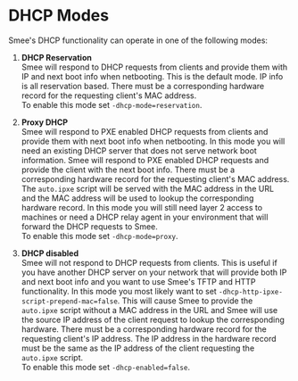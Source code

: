 # DHCP Modes

Smee's DHCP functionality can operate in one of the following modes:

1. **DHCP Reservation**  
   Smee will respond to DHCP requests from clients and provide them with IP and next boot info when netbooting. This is the default mode. IP info is all reservation based. There must be a corresponding hardware record for the requesting client's MAC address.  
   To enable this mode set `-dhcp-mode=reservation`.

1. **Proxy DHCP**  
   Smee will respond to PXE enabled DHCP requests from clients and provide them with next boot info when netbooting. In this mode you will need an existing DHCP server that does not serve network boot information. Smee will respond to PXE enabled DHCP requests and provide the client with the next boot info. There must be a corresponding hardware record for the requesting client's MAC address. The `auto.ipxe` script will be served with the MAC address in the URL and the MAC address will be used to lookup the corresponding hardware record. In this mode you will still need layer 2 access to machines or need a DHCP relay agent in your environment that will forward the DHCP requests to Smee.  
   To enable this mode set `-dhcp-mode=proxy`.

1. **DHCP disabled**  
   Smee will not respond to DHCP requests from clients. This is useful if you have another DHCP server on your network that will provide both IP and next boot info and you want to use Smee's TFTP and HTTP functionality. In this mode you most likely want to set `-dhcp-http-ipxe-script-prepend-mac=false`. This will cause Smee to provide the `auto.ipxe` script without a MAC address in the URL and Smee will use the source IP address of the client request to lookup the corresponding hardware. There must be a corresponding hardware record for the requesting client's IP address. The IP address in the hardware record must be the same as the IP address of the client requesting the `auto.ipxe` script.  
   To enable this mode set `-dhcp-enabled=false`.

